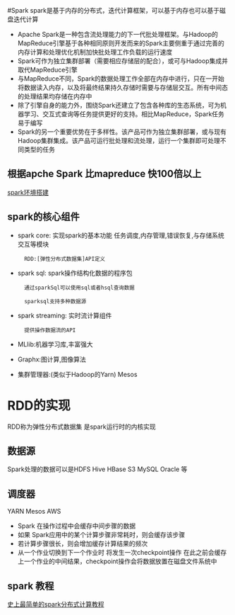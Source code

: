 #Spark 
spark是基于内存的分布式，迭代计算框架，可以基于内存也可以基于磁盘迭代计算
- Apache Spark是一种包含流处理能力的下一代批处理框架。与Hadoop的MapReduce引擎基于各种相同原则开发而来的Spark主要侧重于通过完善的内存计算和处理优化机制加快批处理工作负载的运行速度
- Spark可作为独立集群部署（需要相应存储层的配合），或可与Hadoop集成并取代MapReduce引擎
- 与MapReduce不同，Spark的数据处理工作全部在内存中进行，只在一开始将数据读入内存，以及将最终结果持久存储时需要与存储层交互。所有中间态的处理结果均存储在内存中
- 除了引擎自身的能力外，围绕Spark还建立了包含各种库的生态系统，可为机器学习、交互式查询等任务提供更好的支持。相比MapReduce，Spark任务易于编写
- Spark的另一个重要优势在于多样性。该产品可作为独立集群部署，或与现有Hadoop集群集成。该产品可运行批处理和流处理，运行一个集群即可处理不同类型的任务
## 根据apche Spark 比mapreduce 快100倍以上
[spark环境搭建](https://www.jianshu.com/p/91a98fd882e7)

## spark的核心组件
- spark core: 实现spark的基本功能
        任务调度,内存管理,错误恢复,与存储系统交互等模块
        
        RDD:[弹性分布式数据集]API定义
  
- spark sql:  spark操作结构化数据的程序包
     
        通过sparkSql可以使用sql或者hsql查询数据
        
        sparksql支持多种数据源
        
        
- spark  streaming: 实时流计算组件

        提供操作数据流的API           
- MLlib:机器学习库,丰富强大


- Graphx:图计算,图像算法

- 集群管理器:(类似于Hadoop的Yarn) Mesos
# RDD的实现
RDD称为弹性分布式数据集 是spark运行时的内核实现

## 数据源
Spark处理的数据可以是HDFS Hive HBase S3 MySQL Oracle 等 

## 调度器
YARN Mesos AWS 
- Spark 在操作过程中会缓存中间步骤的数据
- 如果 Spark应用中的某个计算步骤非常耗时，则会缓存该步骤
- 若计算步骤很长，则会增加缓存计算结果的频次
- 从一个作业切换到下一个作业时 将发生一次checkpoint操作 在此之前会缓存上一个作业的中间结果，checkpoint操作会将数据放置在磁盘文件系统中

## spark 教程
[史上最简单的spark分布式计算教程](https://blog.csdn.net/youbitch1/article/details/88355111)
